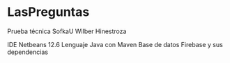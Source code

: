 # LasPreguntas
Prueba técnica SofkaU Wilber Hinestroza

IDE Netbeans 12.6
Lenguaje Java con Maven
Base de datos Firebase y sus dependencias
